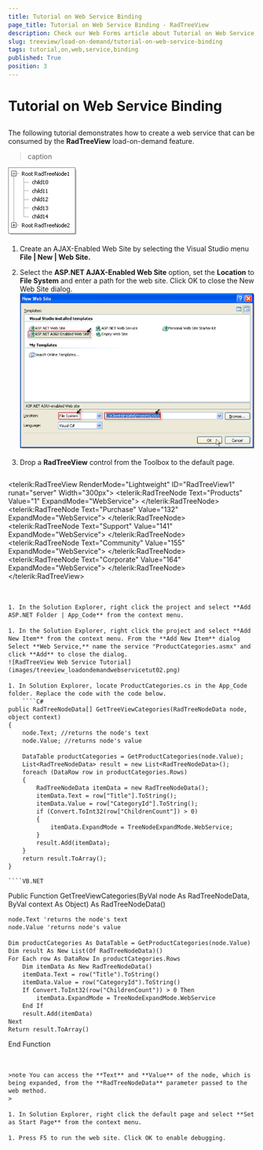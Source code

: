```yaml
---
title: Tutorial on Web Service Binding
page_title: Tutorial on Web Service Binding - RadTreeView
description: Check our Web Forms article about Tutorial on Web Service Binding.
slug: treeview/load-on-demand/tutorial-on-web-service-binding
tags: tutorial,on,web,service,binding
published: True
position: 3
---
```


# Tutorial on Web Service Binding



## 

The following tutorial demonstrates how to create a web service that can be consumed by the **RadTreeView** load-on-demand feature.


>caption 

![RadTreeView Web Service Tutorial](images/treeview_loadondemandwebservicetut03.png)

1. Create an AJAX-Enabled Web Site by selecting the Visual Studio menu **File | New | Web Site.**

1. Select the **ASP.NET AJAX-Enabled Web Site** option, set the **Location** to **File System** and enter a path for the web site. Click OK to close the New Web Site dialog.
![RadTreeView Web Service Tutorial](images/treeview_loadondemandwebservicetut01.png)

1. Drop a **RadTreeView** control from the Toolbox to the default page.
	````ASPNET
<telerik:RadTreeView RenderMode="Lightweight" ID="RadTreeView1" runat="server" Width="300px">
    <WebServiceSettings Path="ProductCategories.asmx" Method="GetTreeViewCategories" />
    <Nodes>
        <telerik:RadTreeNode Text="Products" Value="1" ExpandMode="WebService">
        </telerik:RadTreeNode>
        <telerik:RadTreeNode Text="Purchase" Value="132" ExpandMode="WebService">
        </telerik:RadTreeNode>
        <telerik:RadTreeNode Text="Support" Value="141" ExpandMode="WebService">
        </telerik:RadTreeNode>
        <telerik:RadTreeNode Text="Community" Value="155" ExpandMode="WebService">
        </telerik:RadTreeNode>
        <telerik:RadTreeNode Text="Corporate" Value="164" ExpandMode="WebService">
        </telerik:RadTreeNode>
    </Nodes>
</telerik:RadTreeView>
````


1. In the Solution Explorer, right click the project and select **Add ASP.NET Folder | App_Code** from the context menu.

1. In the Solution Explorer, right click the project and select **Add New Item** from the context menu. From the **Add New Item** dialog Select **Web Service,** name the service "ProductCategories.asmx" and click **Add** to close the dialog.
![RadTreeView Web Service Tutorial](images/treeview_loadondemandwebservicetut02.png)

1. In Solution Explorer, locate ProductCategories.cs in the App_Code folder. Replace the code with the code below.
	````C#
public RadTreeNodeData[] GetTreeViewCategories(RadTreeNodeData node, object context)
{
	node.Text; //returns the node's text
    node.Value; //returns node's value
    
	DataTable productCategories = GetProductCategories(node.Value);
    List<RadTreeNodeData> result = new List<RadTreeNodeData>();
    foreach (DataRow row in productCategories.Rows)
    {
        RadTreeNodeData itemData = new RadTreeNodeData(); 
        itemData.Text = row["Title"].ToString(); 
        itemData.Value = row["CategoryId"].ToString();
        if (Convert.ToInt32(row["ChildrenCount"]) > 0) 
        { 
            itemData.ExpandMode = TreeNodeExpandMode.WebService; 
        }
        result.Add(itemData);
    }
    return result.ToArray();
}
````
	````VB.NET
Public Function GetTreeViewCategories(ByVal node As RadTreeNodeData, ByVal context As Object) As RadTreeNodeData()
	
	node.Text 'returns the node's text
	node.Value 'returns node's value
	
    Dim productCategories As DataTable = GetProductCategories(node.Value)
    Dim result As New List(Of RadTreeNodeData)()
    For Each row As DataRow In productCategories.Rows
        Dim itemData As New RadTreeNodeData()
        itemData.Text = row("Title").ToString()
        itemData.Value = row("CategoryId").ToString()
        If Convert.ToInt32(row("ChildrenCount")) > 0 Then
            itemData.ExpandMode = TreeNodeExpandMode.WebService
        End If
        result.Add(itemData)
    Next
    Return result.ToArray()
End Function
````


>note You can access the **Text** and **Value** of the node, which is being expanded, from the **RadTreeNodeData** parameter passed to the web method.
>

1. In Solution Explorer, right click the default page and select **Set as Start Page** from the context menu.

1. Press F5 to run the web site. Click OK to enable debugging.
